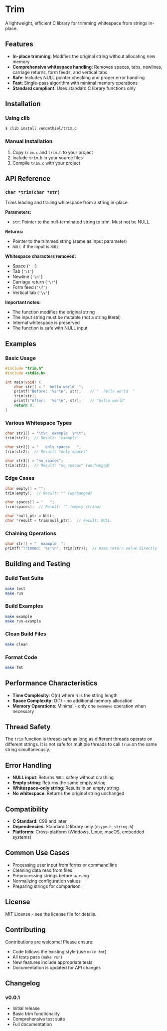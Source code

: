 # Trim

A lightweight, efficient C library for trimming whitespace from strings in-place.

## Features

- **In-place trimming**: Modifies the original string without allocating new memory
- **Comprehensive whitespace handling**: Removes spaces, tabs, newlines, carriage returns, form feeds, and vertical tabs
- **Safe**: Includes NULL pointer checking and proper error handling
- **Fast**: Single-pass algorithm with minimal memory operations
- **Standard compliant**: Uses standard C library functions only

## Installation

### Using clib

```bash
$ clib install vendethiel/trim.c
```

### Manual Installation

1. Copy `trim.c` and `trim.h` to your project
2. Include `trim.h` in your source files
3. Compile `trim.c` with your project

## API Reference

### `char *trim(char *str)`

Trims leading and trailing whitespace from a string in-place.

**Parameters:**
- `str`: Pointer to the null-terminated string to trim. Must not be NULL.

**Returns:**
- Pointer to the trimmed string (same as input parameter)
- `NULL` if the input is `NULL`

**Whitespace characters removed:**
- Space (`' '`)
- Tab (`'\t'`)
- Newline (`'\n'`)
- Carriage return (`'\r'`)
- Form feed (`'\f'`)
- Vertical tab (`'\v'`)

**Important notes:**
- The function modifies the original string
- The input string must be mutable (not a string literal)
- Internal whitespace is preserved
- The function is safe with NULL input

## Examples

### Basic Usage

```c
#include "trim.h"
#include <stdio.h>

int main(void) {
    char str[] = "  hello world  ";
    printf("Before: '%s'\n", str);    // "  hello world  "
    trim(str);
    printf("After:  '%s'\n", str);    // "hello world"
    return 0;
}
```

### Various Whitespace Types

```c
char str1[] = "\t\n  example  \n\t";
trim(str1);  // Result: "example"

char str2[] = "   only spaces   ";
trim(str2);  // Result: "only spaces"

char str3[] = "no_spaces";
trim(str3);  // Result: "no_spaces" (unchanged)
```

### Edge Cases

```c
char empty[] = "";
trim(empty);  // Result: "" (unchanged)

char spaces[] = "   ";
trim(spaces);  // Result: "" (empty string)

char *null_ptr = NULL;
char *result = trim(null_ptr);  // Result: NULL
```

### Chaining Operations

```c
char str[] = "  example  ";
printf("Trimmed: '%s'\n", trim(str));  // Uses return value directly
```

## Building and Testing

### Build Test Suite

```bash
make test
make run
```

### Build Examples

```bash
make example
make run-example
```

### Clean Build Files

```bash
make clean
```

### Format Code

```bash
make fmt
```

## Performance Characteristics

- **Time Complexity**: O(n) where n is the string length
- **Space Complexity**: O(1) - no additional memory allocation
- **Memory Operations**: Minimal - only one `memmove` operation when necessary

## Thread Safety

The `trim` function is thread-safe as long as different threads operate on different strings. It is not safe for multiple threads to call `trim` on the same string simultaneously.

## Error Handling

- **NULL input**: Returns `NULL` safely without crashing
- **Empty string**: Returns the same empty string
- **Whitespace-only string**: Results in an empty string
- **No whitespace**: Returns the original string unchanged

## Compatibility

- **C Standard**: C99 and later
- **Dependencies**: Standard C library only (`ctype.h`, `string.h`)
- **Platforms**: Cross-platform (Windows, Linux, macOS, embedded systems)

## Common Use Cases

- Processing user input from forms or command line
- Cleaning data read from files
- Preprocessing strings before parsing
- Normalizing configuration values
- Preparing strings for comparison

## License

MIT License - see the license file for details.

## Contributing

Contributions are welcome! Please ensure:
- Code follows the existing style (use `make fmt`)
- All tests pass (`make run`)
- New features include appropriate tests
- Documentation is updated for API changes

## Changelog

### v0.0.1
- Initial release
- Basic trim functionality
- Comprehensive test suite
- Full documentation